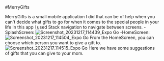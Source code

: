 #MerryGifts

MerryGifts is a small mobile application I did that can be of help when you can't decide what gifts to go for when it comes to the special people in your life
In this app I used Stack navigation to navigate between screens.
-SplashScreen: 
![Screenshot_20231217_114439_Expo Go](https://github.com/danacampan/MerryGifts/assets/118621995/d936505c-dc8d-4e0f-918f-dcb82928ae1c)
-HomeScreen:
![Screenshot_20231217_114504_Expo Go](https://github.com/danacampan/MerryGifts/assets/118621995/56ea84f9-f363-4e5c-a1c2-cba667ba184a)
From the HomeScreen, you can choose which person you want to give a gift to. 
![Screenshot_20231217_114515_Expo Go](https://github.com/danacampan/MerryGifts/assets/118621995/0e738a53-441b-4a71-9aba-aa2a3b4a9d67)
Here we have some suggestions of gifts that you can give to your mom.



